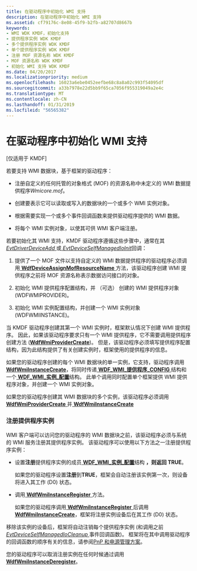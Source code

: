 ```yaml
---
title: 在驱动程序中初始化 WMI 支持
description: 在驱动程序中初始化 WMI 支持
ms.assetid: cf79176c-8e08-45f9-b2fb-a82707d8667b
keywords:
- WMI WDK KMDF，初始化支持
- 提供程序实例 WDK KMDF
- 多个提供程序实例 WDK KMDF
- 单个提供程序实例 WDK KMDF
- 注册 MOF 资源名称 WDK KMDF
- MOF 资源名称 WDK KMDF
- 初始化 WMI 支持 WDK KMDF
ms.date: 04/20/2017
ms.localizationpriority: medium
ms.openlocfilehash: 16023a6ebe0452eefbe68c8a8a02c993f54095df
ms.sourcegitcommit: a33b7978e22d5bb9f65ca7056f955319049a2e4c
ms.translationtype: MT
ms.contentlocale: zh-CN
ms.lasthandoff: 01/31/2019
ms.locfileid: "56565382"
---
```

# <a name="initializing-wmi-support-in-your-driver"></a>在驱动程序中初始化 WMI 支持


\[仅适用于 KMDF\]

若要支持 WMI 数据块，基于框架的驱动程序：

-   注册自定义的任何托管的对象格式 (MOF) 的资源名称中未定义的 WMI 数据提供程序*Wmicore.mof*。

-   创建要表示它可以读取或写入的数据块的一个或多个 WMI 实例对象。

-   根据需要实现一个或多个事件回调函数来提供驱动程序提供的 WMI 数据。

-   将每个 WMI 实例对象，以使其可供 WMI 客户端注册。

若要初始化其 WMI 支持，KMDF 驱动程序遵循这些步骤中，通常在其[ *EvtDriverDeviceAdd* ](https://msdn.microsoft.com/library/windows/hardware/ff541693)或[ *EvtDeviceSelfManagedIoInit*](https://msdn.microsoft.com/library/windows/hardware/ff540902)回调：

1.  提供了一个 MOF 文件以支持自定义的 WMI 数据提供程序的驱动程序必须调用[ **WdfDeviceAssignMofResourceName** ](https://msdn.microsoft.com/library/windows/hardware/ff545897)方法，该驱动程序创建 WMI 提供程序之前将 MOF 资源名称表示数据访问接口的对象。

2.  初始化 WMI 提供程序配置结构，并 （可选） 创建的 WMI 提供程序对象 (WDFWMIPROVIDER)。
3.  初始化 WMI 实例配置结构，并创建一个 WMI 实例对象 (WDFWMIINSTANCE)。

当 KMDF 驱动程序创建其第一个 WMI 实例时，框架默认情况下创建 WMI 提供程序。 因此，如果该驱动程序要求只有一个 WMI 提供程序，它不需要调用提供程序创建方法 ([**WdfWmiProviderCreate**](https://msdn.microsoft.com/library/windows/hardware/ff551193))。 但是，该驱动程序必须填写提供程序配置结构，因为此结构提供了有关创建实例时，框架使用的提供程序的信息。

如果您的驱动程序创建的每个 WMI 数据块的单一实例，它支持，驱动程序调用[ **WdfWmiInstanceCreate**](https://msdn.microsoft.com/library/windows/hardware/ff551178)，将同时传递[ **WDF\_WMI\_提供程序\_CONFIG** ](https://msdn.microsoft.com/library/windows/hardware/ff553067)结构和一个[ **WDF\_WMI\_实例\_配置**](https://msdn.microsoft.com/library/windows/hardware/ff553058)结构。 此单个调用同时配置单个框架提供 WMI 提供程序对象，并创建一个 WMI 实例对象。

如果您的驱动程序创建其 WMI 数据块的多个实例，该驱动程序必须调用[ **WdfWmiProviderCreate** ](https://msdn.microsoft.com/library/windows/hardware/ff551193)并[ **WdfWmiInstanceCreate**](https://msdn.microsoft.com/library/windows/hardware/ff551178)

### <a href="" id="registering-provider-instances"></a> 注册提供程序实例

WMI 客户端可以访问您的驱动程序的 WMI 数据块之前，该驱动程序必须与系统的 WMI 服务注册其提供程序实例。 该驱动程序可以使用以下方法之一注册提供程序实例：

-   设置**注册**提供程序实例的成员[ **WDF\_WMI\_实例\_配置**](https://msdn.microsoft.com/library/windows/hardware/ff553058)结构 **，则返回 TRUE**。

    如果您的驱动程序设置**注册**到**TRUE**，框架会自动注册该实例第一次，则设备将进入其工作 (D0) 状态。

-   调用[ **WdfWmiInstanceRegister** ](https://msdn.microsoft.com/library/windows/hardware/ff551190)方法。

    如果您的驱动程序调用[ **WdfWmiInstanceRegister** ](https://msdn.microsoft.com/library/windows/hardware/ff551190)后调用[ **WdfWmiInstanceCreate**](https://msdn.microsoft.com/library/windows/hardware/ff551178)，框架将注册实例设备后在其工作 (D0) 状态。

移除该实例的设备后，框架将自动注销每个提供程序实例 (和调用之前[ *EvtDeviceSelfManagedIoCleanup* ](https://msdn.microsoft.com/library/windows/hardware/ff540898)事件回调函数)。 框架将在其中调用驱动程序的回调函数的顺序有关的信息，请参阅[PnP 和电源管理方案](pnp-and-power-management-scenarios.md)。

您的驱动程序可以取消注册实例在任何时候通过调用[ **WdfWmiInstanceDeregister**](https://msdn.microsoft.com/library/windows/hardware/ff551179)。

 

 





